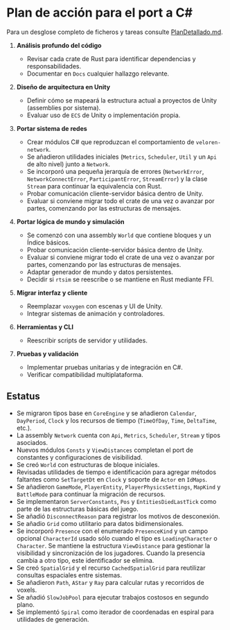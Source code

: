 # Plan de acción para el port a C#
Para un desglose completo de ficheros y tareas consulte [PlanDetallado.md](PlanDetallado.md).


1. **Análisis profundo del código**
   - Revisar cada crate de Rust para identificar dependencias y responsabilidades.
   - Documentar en `Docs` cualquier hallazgo relevante.

2. **Diseño de arquitectura en Unity**
   - Definir cómo se mapeará la estructura actual a proyectos de Unity (assemblies por sistema).
   - Evaluar uso de `ECS` de Unity o implementación propia.

3. **Portar sistema de redes**
   - Crear módulos C# que reproduzcan el comportamiento de `veloren-network`.
   - Se añadieron utilidades iniciales (`Metrics`, `Scheduler`, `Util` y un `Api` de alto nivel) junto a `Network`.
   - Se incorporó una pequeña jerarquía de errores (`NetworkError`, `NetworkConnectError`, `ParticipantError`, `StreamError`) y la clase `Stream` para continuar la equivalencia con Rust.
   - Probar comunicación cliente-servidor básica dentro de Unity.
   - Evaluar si conviene migrar todo el crate de una vez o avanzar por partes, comenzando por las estructuras de mensajes.

4. **Portar lógica de mundo y simulación**
   - Se comenzó con una assembly `World` que contiene bloques y un Índice básicos.
   - Probar comunicación cliente-servidor básica dentro de Unity.
   - Evaluar si conviene migrar todo el crate de una vez o avanzar por partes, comenzando por las estructuras de mensajes.
   - Adaptar generador de mundo y datos persistentes.
   - Decidir si `rtsim` se reescribe o se mantiene en Rust mediante FFI.

5. **Migrar interfaz y cliente**
   - Reemplazar `voxygen` con escenas y UI de Unity.
   - Integrar sistemas de animación y controladores.

6. **Herramientas y CLI**
   - Reescribir scripts de servidor y utilidades.

7. **Pruebas y validación**
   - Implementar pruebas unitarias y de integración en C#.
   - Verificar compatibilidad multiplataforma.

## Estatus
- Se migraron tipos base en `CoreEngine` y se añadieron `Calendar`, `DayPeriod`,
  `Clock` y los recursos de tiempo (`TimeOfDay`, `Time`, `DeltaTime`, etc.).
- La assembly `Network` cuenta con `Api`, `Metrics`, `Scheduler`, `Stream` y tipos asociados.
- Nuevos módulos `Consts` y `ViewDistances` completan el port de constantes y configuraciones de visibilidad.
- Se creó `World` con estructuras de bloque iniciales.
- Revisadas utilidades de tiempo e identificación para agregar métodos faltantes como `SetTargetDt` en `Clock` y soporte de `Actor` en `IdMaps`.
- Se añadieron `GameMode`, `PlayerEntity`, `PlayerPhysicsSettings`, `MapKind` y `BattleMode` para continuar la migración de recursos.
- Se implementaron `ServerConstants`, `Pos` y `EntitiesDiedLastTick` como parte de las estructuras básicas del juego.
- Se añadió `DisconnectReason` para registrar los motivos de desconexión.
- Se añadio `Grid` como utilitario para datos bidimensionales.
 - Se incorporó `Presence` con el enumerado `PresenceKind` y un campo opcional `CharacterId` usado sólo cuando el tipo es `LoadingCharacter` o `Character`. Se mantiene la estructura `ViewDistance` para gestionar la visibilidad y sincronización de los jugadores. Cuando la presencia cambia a otro tipo, este identificador se elimina.
- Se creó `SpatialGrid` y el recurso `CachedSpatialGrid` para reutilizar consultas espaciales entre sistemas.
- Se añadieron `Path`, `AStar` y `Ray` para calcular rutas y recorridos de voxels.
- Se añadió `SlowJobPool` para ejecutar trabajos costosos en segundo plano.
- Se implementó `Spiral` como iterador de coordenadas en espiral para utilidades de generación.
